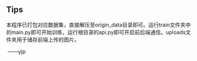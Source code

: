 ## Tips

​	本程序已打包对应数据集，直接解压至origin_data目录即可。运行train文件夹中的main.py即可开始训练，运行根目录的api.py即可开启前后端通信。uploads文件夹用于储存前端上传的图片。

​																		——yjp